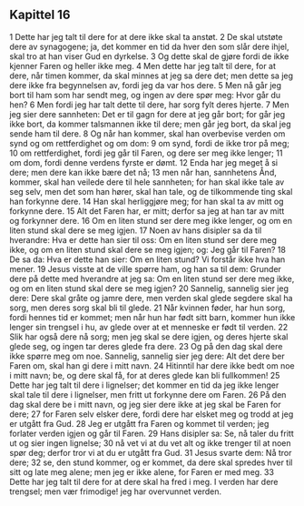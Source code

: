 ## Kapittel 16

1 Dette har jeg talt til dere for at dere ikke skal ta anstøt.
2 De skal utstøte dere av synagogene; ja, det kommer en tid da hver den som slår dere ihjel, skal tro at han viser Gud en dyrkelse.
3 Og dette skal de gjøre fordi de ikke kjenner Faren og heller ikke meg.
4 Men dette har jeg talt til dere, for at dere, når timen kommer, da skal minnes at jeg sa dere det; men dette sa jeg dere ikke fra begynnelsen av, fordi jeg da var hos dere.
5 Men nå går jeg bort til ham som har sendt meg, og ingen av dere spør meg: Hvor går du hen?
6 Men fordi jeg har talt dette til dere, har sorg fylt deres hjerte.
7 Men jeg sier dere sannheten: Det er til gagn for dere at jeg går bort; for går jeg ikke bort, da kommer talsmannen ikke til dere; men går jeg bort, da skal jeg sende ham til dere.
8 Og når han kommer, skal han overbevise verden om synd og om rettferdighet og om dom:
9 om synd, fordi de ikke tror på meg;
10 om rettferdighet, fordi jeg går til Faren, og dere ser meg ikke lenger;
11 om dom, fordi denne verdens fyrste er dømt.
12 Enda har jeg meget å si dere; men dere kan ikke bære det nå;
13 men når han, sannhetens Ånd, kommer, skal han veilede dere til hele sannheten; for han skal ikke tale av seg selv, men det som han hører, skal han tale, og de tilkommende ting skal han forkynne dere.
14 Han skal herliggjøre meg; for han skal ta av mitt og forkynne dere.
15 Alt det Faren har, er mitt; derfor sa jeg at han tar av mitt og forkynner dere.
16 Om en liten stund ser dere meg ikke lenger, og om en liten stund skal dere se meg igjen.
17 Noen av hans disipler sa da til hverandre: Hva er dette han sier til oss: Om en liten stund ser dere meg ikke, og om en liten stund skal dere se meg igjen; og: Jeg går til Faren?
18 De sa da: Hva er dette han sier: Om en liten stund? Vi forstår ikke hva han mener.
19 Jesus visste at de ville spørre ham, og han sa til dem: Grunder dere på dette med hverandre at jeg sa: Om en liten stund ser dere meg ikke, og om en liten stund skal dere se meg igjen?
20 Sannelig, sannelig sier jeg dere: Dere skal gråte og jamre dere, men verden skal glede segdere skal ha sorg, men deres sorg skal bli til glede.
21 Når kvinnen føder, har hun sorg, fordi hennes tid er kommet; men når hun har født sitt barn, kommer hun ikke lenger sin trengsel i hu, av glede over at et menneske er født til verden.
22 Slik har også dere nå sorg; men jeg skal se dere igjen, og deres hjerte skal glede seg, og ingen tar deres glede fra dere.
23 Og på den dag skal dere ikke spørre meg om noe. Sannelig, sannelig sier jeg dere: Alt det dere ber Faren om, skal han gi dere i mitt navn.
24 Hitinntil har dere ikke bedt om noe i mitt navn; be, og dere skal få, for at deres glede kan bli fullkommen!
25 Dette har jeg talt til dere i lignelser; det kommer en tid da jeg ikke lenger skal tale til dere i lignelser, men fritt ut forkynne dere om Faren.
26 På den dag skal dere be i mitt navn, og jeg sier dere ikke at jeg skal be Faren for dere;
27 for Faren selv elsker dere, fordi dere har elsket meg og trodd at jeg er utgått fra Gud.
28 Jeg er utgått fra Faren og kommet til verden; jeg forlater verden igjen og går til Faren.
29 Hans disipler sa: Se, nå taler du fritt ut og sier ingen lignelse;
30 nå vet vi at du vet alt og ikke trenger til at noen spør deg; derfor tror vi at du er utgått fra Gud.
31 Jesus svarte dem: Nå tror dere;
32 se, den stund kommer, og er kommet, da dere skal spredes hver til sitt og late meg alene; men jeg er ikke alene, for Faren er med meg.
33 Dette har jeg talt til dere for at dere skal ha fred i meg. I verden har dere trengsel; men vær frimodige! jeg har overvunnet verden.
